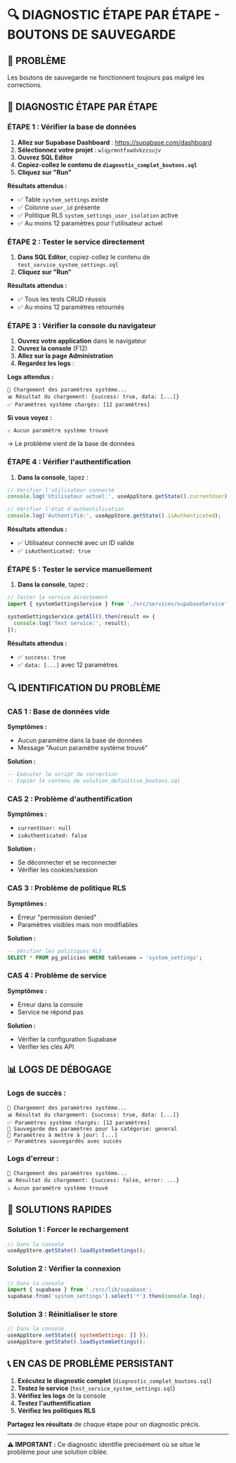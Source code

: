 # 🔍 DIAGNOSTIC ÉTAPE PAR ÉTAPE - BOUTONS DE SAUVEGARDE

## 🚨 PROBLÈME
Les boutons de sauvegarde ne fonctionnent toujours pas malgré les corrections.

## 🔧 DIAGNOSTIC ÉTAPE PAR ÉTAPE

### ÉTAPE 1 : Vérifier la base de données
1. **Allez sur Supabase Dashboard** : https://supabase.com/dashboard
2. **Sélectionnez votre projet** : `wlqyrmntfxwdvkzzsujv`
3. **Ouvrez SQL Editor**
4. **Copiez-collez le contenu de `diagnostic_complet_boutons.sql`**
5. **Cliquez sur "Run"**

**Résultats attendus :**
- ✅ Table `system_settings` existe
- ✅ Colonne `user_id` présente
- ✅ Politique RLS `system_settings_user_isolation` active
- ✅ Au moins 12 paramètres pour l'utilisateur actuel

### ÉTAPE 2 : Tester le service directement
1. **Dans SQL Editor**, copiez-collez le contenu de `test_service_system_settings.sql`
2. **Cliquez sur "Run"**

**Résultats attendus :**
- ✅ Tous les tests CRUD réussis
- ✅ Au moins 12 paramètres retournés

### ÉTAPE 3 : Vérifier la console du navigateur
1. **Ouvrez votre application** dans le navigateur
2. **Ouvrez la console** (F12)
3. **Allez sur la page Administration**
4. **Regardez les logs** :

**Logs attendus :**
```
🔄 Chargement des paramètres système...
📊 Résultat du chargement: {success: true, data: [...]}
✅ Paramètres système chargés: [12 paramètres]
```

**Si vous voyez :**
```
⚠️ Aucun paramètre système trouvé
```
→ Le problème vient de la base de données

### ÉTAPE 4 : Vérifier l'authentification
1. **Dans la console**, tapez :
```javascript
// Vérifier l'utilisateur connecté
console.log('Utilisateur actuel:', useAppStore.getState().currentUser);

// Vérifier l'état d'authentification
console.log('Authentifié:', useAppStore.getState().isAuthenticated);
```

**Résultats attendus :**
- ✅ Utilisateur connecté avec un ID valide
- ✅ `isAuthenticated: true`

### ÉTAPE 5 : Tester le service manuellement
1. **Dans la console**, tapez :
```javascript
// Tester le service directement
import { systemSettingsService } from './src/services/supabaseService';

systemSettingsService.getAll().then(result => {
  console.log('Test service:', result);
});
```

**Résultats attendus :**
- ✅ `success: true`
- ✅ `data: [...]` avec 12 paramètres

## 🔍 IDENTIFICATION DU PROBLÈME

### CAS 1 : Base de données vide
**Symptômes :**
- Aucun paramètre dans la base de données
- Message "Aucun paramètre système trouvé"

**Solution :**
```sql
-- Exécuter le script de correction
-- Copier le contenu de solution_definitive_boutons.sql
```

### CAS 2 : Problème d'authentification
**Symptômes :**
- `currentUser: null`
- `isAuthenticated: false`

**Solution :**
- Se déconnecter et se reconnecter
- Vérifier les cookies/session

### CAS 3 : Problème de politique RLS
**Symptômes :**
- Erreur "permission denied"
- Paramètres visibles mais non modifiables

**Solution :**
```sql
-- Vérifier les politiques RLS
SELECT * FROM pg_policies WHERE tablename = 'system_settings';
```

### CAS 4 : Problème de service
**Symptômes :**
- Erreur dans la console
- Service ne répond pas

**Solution :**
- Vérifier la configuration Supabase
- Vérifier les clés API

## 📊 LOGS DE DÉBOGAGE

### Logs de succès :
```
🔄 Chargement des paramètres système...
📊 Résultat du chargement: {success: true, data: [...]}
✅ Paramètres système chargés: [12 paramètres]
💾 Sauvegarde des paramètres pour la catégorie: general
📝 Paramètres à mettre à jour: [...]
✅ Paramètres sauvegardés avec succès
```

### Logs d'erreur :
```
🔄 Chargement des paramètres système...
📊 Résultat du chargement: {success: false, error: ...}
⚠️ Aucun paramètre système trouvé
```

## 🔧 SOLUTIONS RAPIDES

### Solution 1 : Forcer le rechargement
```javascript
// Dans la console
useAppStore.getState().loadSystemSettings();
```

### Solution 2 : Vérifier la connexion
```javascript
// Dans la console
import { supabase } from './src/lib/supabase';
supabase.from('system_settings').select('*').then(console.log);
```

### Solution 3 : Réinitialiser le store
```javascript
// Dans la console
useAppStore.setState({ systemSettings: [] });
useAppStore.getState().loadSystemSettings();
```

## 📞 EN CAS DE PROBLÈME PERSISTANT

1. **Exécutez le diagnostic complet** (`diagnostic_complet_boutons.sql`)
2. **Testez le service** (`test_service_system_settings.sql`)
3. **Vérifiez les logs** de la console
4. **Testez l'authentification**
5. **Vérifiez les politiques RLS**

**Partagez les résultats** de chaque étape pour un diagnostic précis.

---

**⚠️ IMPORTANT :** Ce diagnostic identifie précisément où se situe le problème pour une solution ciblée.
